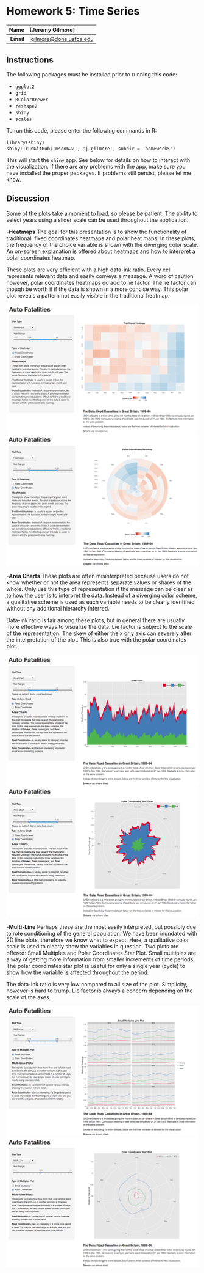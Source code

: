 Homework 5: Time Series
==============================

| **Name**  | [Jeremy Gilmore]  |
|----------:|:-------------|
| **Email** | jgilmore@dons.usfca.edu |

## Instructions ##

The following packages must be installed prior to running this code:

- `ggplot2`
- `grid`
- `RColorBrewer`
- `reshape2`
- `shiny`
- `scales`

To run this code, please enter the following commands in R:

```
library(shiny)
shiny::runGitHub('msan622', 'j-gilmore', subdir = 'homework5')
```

This will start the `shiny` app. See below for details on how to interact with the visualization.  If there are any problems with the app, make sure you have installed the proper packages.  If problems still persist, please let me know.

## Discussion ##

Some of the plots take a moment to load, so please be patient.  The ability to select years using a slider scale can be used throughout the application.

-**Heatmaps** The goal for this presentation is to show the functionality of traditional, fixed coordinates heatmaps and polar heat maps.  In these plots, the frequency of the choice variable is shown with the diverging color scale.  An on-screen explanation is offered about heatmaps and how to interpret a polar coordinates heatmap.  

These plots are very efficient with a high data-ink ratio.  Every cell represents relevant data and easily conveys a message.  A word of caution however, polar coordinates heatmaps do add to lie factor.  The lie factor can though be worth it if the data is shown in a more concise way.  This polar plot reveals a pattern not easily visible in the traditional heatmap.

![IMAGE](imgheatmap.png)
![IMAGE](imgheatmappolar.png)

-**Area Charts**  These plots are often misinterpreted because users do not know whether or not the area represents separate values or shares of the whole.  Only use this type of representation if the message can be clear as to how the user is to interpret the data.  Instead of a diverging color scheme, a qualitative scheme is used as each variable needs to be clearly identified without any additional hierarchy inferred.

Data-ink ratio is fair among these plots, but in general there are usually more effective ways to visualize the data.  Lie factor is subject to the scale of the representation.  The skew of either the x or y axis can severely alter the interpretation of the plot.  This is also true with the polar coordinates plot.

![IMAGE](imgareachart.png)
![IMAGE](imgareachartpolar.png)

-**Multi-Line**  Perhaps these are the most easily interpreted, but possibly due to rote conditioning of the general population.  We have been inundated with 2D line plots, therefore we know what to expect.  Here, a qualitative color scale is used to clearly show the variables in question.  Two plots are offered: Small Multiples and Polar Coordinates Star Plot.  Small multiples are a way of getting more information from smaller increments of time periods.  The polar coordinates star plot is useful for only a single year (cycle) to show how the variable is affected throughout the period.

The data-ink ratio is very low compared to all size of the plot.  Simplicity, however is hard to trump.  Lie factor is always a concern depending on the scale of the axes.

![IMAGE](imgmultilinesm.png)
![IMAGE](imgmultilinepolar.png)
